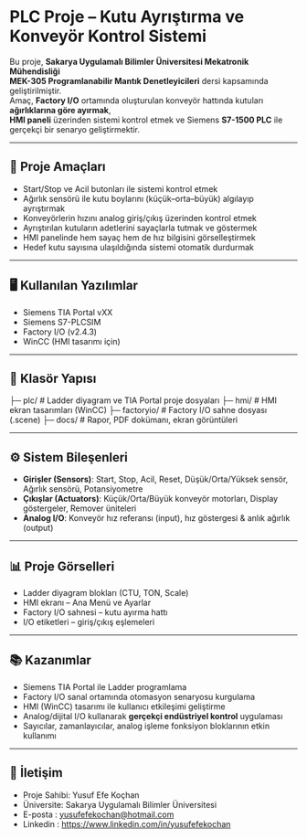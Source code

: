 # PLC Proje – Kutu Ayrıştırma ve Konveyör Kontrol Sistemi

Bu proje, **Sakarya Uygulamalı Bilimler Üniversitesi Mekatronik Mühendisliği**  
**MEK-305 Programlanabilir Mantık Denetleyicileri** dersi kapsamında geliştirilmiştir.  
Amaç, **Factory I/O** ortamında oluşturulan konveyör hattında kutuları **ağırlıklarına göre ayırmak**,  
**HMI paneli** üzerinden sistemi kontrol etmek ve Siemens **S7-1500 PLC** ile gerçekçi bir senaryo geliştirmektir.  

---

## 🎯 Proje Amaçları
- Start/Stop ve Acil butonları ile sistemi kontrol etmek  
- Ağırlık sensörü ile kutu boylarını (küçük–orta–büyük) algılayıp ayrıştırmak  
- Konveyörlerin hızını analog giriş/çıkış üzerinden kontrol etmek  
- Ayrıştırılan kutuların adetlerini sayaçlarla tutmak ve göstermek  
- HMI panelinde hem sayaç hem de hız bilgisini görselleştirmek  
- Hedef kutu sayısına ulaşıldığında sistemi otomatik durdurmak  

---

## 🖥️ Kullanılan Yazılımlar
- Siemens TIA Portal vXX  
- Siemens S7-PLCSIM  
- Factory I/O (v2.4.3)  
- WinCC (HMI tasarımı için)  

---

## 📂 Klasör Yapısı
├─ plc/ # Ladder diyagram ve TIA Portal proje dosyaları
├─ hmi/ # HMI ekran tasarımları (WinCC)
├─ factoryio/ # Factory I/O sahne dosyası (.scene)
├─ docs/ # Rapor, PDF dokümanı, ekran görüntüleri


---

## ⚙️ Sistem Bileşenleri
- **Girişler (Sensors)**: Start, Stop, Acil, Reset, Düşük/Orta/Yüksek sensör, Ağırlık sensörü, Potansiyometre  
- **Çıkışlar (Actuators)**: Küçük/Orta/Büyük konveyör motorları, Display göstergeler, Remover üniteleri  
- **Analog I/O**: Konveyör hız referansı (input), hız göstergesi & anlık ağırlık (output)  

---

## 📊 Proje Görselleri
- Ladder diyagram blokları (CTU, TON, Scale)  
- HMI ekranı – Ana Menü ve Ayarlar  
- Factory I/O sahnesi – kutu ayırma hattı  
- I/O etiketleri – giriş/çıkış eşlemeleri  

---

## 📚 Kazanımlar
- Siemens TIA Portal ile Ladder programlama  
- Factory I/O sanal ortamında otomasyon senaryosu kurgulama  
- HMI (WinCC) tasarımı ile kullanıcı etkileşimi geliştirme  
- Analog/dijital I/O kullanarak **gerçekçi endüstriyel kontrol** uygulaması  
- Sayıcılar, zamanlayıcılar, analog işleme fonksiyon bloklarının etkin kullanımı  

---



## 👤 İletişim
- Proje Sahibi: Yusuf Efe Koçhan
- Üniversite: Sakarya Uygulamalı Bilimler Üniversitesi
- E-posta : yusufefekochan@hotmail.com
- Linkedin : https://www.linkedin.com/in/yusufefekochan

